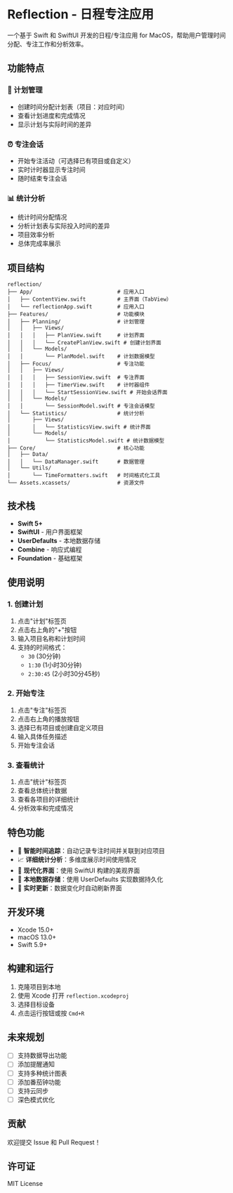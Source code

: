 # Reflection - 日程专注应用

一个基于 Swift 和 SwiftUI 开发的日程/专注应用 for MacOS，帮助用户管理时间分配、专注工作和分析效率。

## 功能特点

### 📅 计划管理
- 创建时间分配计划表（项目：对应时间）
- 查看计划进度和完成情况
- 显示计划与实际时间的差异

### ⏰ 专注会话
- 开始专注活动（可选择已有项目或自定义）
- 实时计时器显示专注时间
- 随时结束专注会话

### 📊 统计分析
- 统计时间分配情况
- 分析计划表与实际投入时间的差异
- 项目效率分析
- 总体完成率展示

## 项目结构

```
reflection/
├── App/                           # 应用入口
│   ├── ContentView.swift          # 主界面（TabView）
│   └── reflectionApp.swift        # 应用入口
├── Features/                      # 功能模块
│   ├── Planning/                  # 计划管理
│   │   ├── Views/
│   │   │   ├── PlanView.swift     # 计划界面
│   │   │   └── CreatePlanView.swift # 创建计划界面
│   │   └── Models/
│   │       └── PlanModel.swift    # 计划数据模型
│   ├── Focus/                     # 专注功能
│   │   ├── Views/
│   │   │   ├── SessionView.swift  # 专注界面
│   │   │   ├── TimerView.swift    # 计时器组件
│   │   │   └── StartSessionView.swift # 开始会话界面
│   │   └── Models/
│   │       └── SessionModel.swift # 专注会话模型
│   └── Statistics/                # 统计分析
│       ├── Views/
│       │   └── StatisticsView.swift # 统计界面
│       └── Models/
│           └── StatisticsModel.swift # 统计数据模型
├── Core/                          # 核心功能
│   ├── Data/
│   │   └── DataManager.swift      # 数据管理
│   └── Utils/
│       └── TimeFormatters.swift   # 时间格式化工具
└── Assets.xcassets/               # 资源文件
```

## 技术栈

- **Swift 5+**
- **SwiftUI** - 用户界面框架
- **UserDefaults** - 本地数据存储
- **Combine** - 响应式编程
- **Foundation** - 基础框架

## 使用说明

### 1. 创建计划
1. 点击"计划"标签页
2. 点击右上角的"+"按钮
3. 输入项目名称和计划时间
4. 支持的时间格式：
   - `30` (30分钟)
   - `1:30` (1小时30分钟)
   - `2:30:45` (2小时30分45秒)

### 2. 开始专注
1. 点击"专注"标签页
2. 点击右上角的播放按钮
3. 选择已有项目或创建自定义项目
4. 输入具体任务描述
5. 开始专注会话

### 3. 查看统计
1. 点击"统计"标签页
2. 查看总体统计数据
3. 查看各项目的详细统计
4. 分析效率和完成情况

## 特色功能

- 🎯 **智能时间追踪**：自动记录专注时间并关联到对应项目
- 📈 **详细统计分析**：多维度展示时间使用情况
- 🎨 **现代化界面**：使用 SwiftUI 构建的美观界面
- 💾 **本地数据存储**：使用 UserDefaults 实现数据持久化
- 🔄 **实时更新**：数据变化时自动刷新界面

## 开发环境

- Xcode 15.0+
- macOS 13.0+
- Swift 5.9+

## 构建和运行

1. 克隆项目到本地
2. 使用 Xcode 打开 `reflection.xcodeproj`
3. 选择目标设备
4. 点击运行按钮或按 `Cmd+R`

## 未来规划

- [ ] 支持数据导出功能
- [ ] 添加提醒通知
- [ ] 支持多种统计图表
- [ ] 添加番茄钟功能
- [ ] 支持云同步
- [ ] 深色模式优化

## 贡献

欢迎提交 Issue 和 Pull Request！

## 许可证

MIT License
